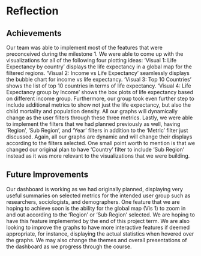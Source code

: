 # Reflection

## Achievements

Our team was able to implement most of the features that were preconceived during the milestone 1. We were able to come up with the visualizations for all of the following four plotting ideas: ‘Visual 1: Life Expectancy by country’ displays the life expectancy in a global map for the filtered regions. ‘Visual 2: Income vs Life Expectancy’ seamlessly displays the bubble chart for income vs life expectancy. ‘Visual 3: Top 10 Countries’ shows the list of top 10 countries in terms of life expectancy. ‘Visual 4: Life Expectancy group by Income’ shows the box plots of life expectancy based on different income group. Furthermore, our group took even further step to include additional metrics to show not just the life expectancy, but also the child mortality and population density. All our graphs will dynamically change as the user filters through these three metrics. Lastly, we were able to implement the filters that we had planned previously as well, having ‘Region’, ‘Sub Region’, and ‘Year’ filters in addition to the ‘Metric’ filter just discussed. Again, all our graphs are dynamic and will change their displays according to the filters selected. One small point worth to mention is that we changed our original plan to have ‘Country’ filter to include ‘Sub Region’ instead as it was more relevant to the visualizations that we were building.

## Future Improvements

Our dashboard is working as we had originally planned, displaying very useful summaries on selected metrics for the intended user group such as researchers, sociologists, and demographers. One feature that we are hoping to achieve soon is the ability for the global map (Vis 1) to zoom in and out according to the ‘Region’ or ‘Sub Region’ selected. We are hoping to have this feature implemented by the end of this project term. We are also looking to improve the graphs to have more interactive features if deemed appropriate, for instance, displaying the actual statistics when hovered over the graphs. We may also change the themes and overall presentations of the dashboard as we progress through the course.
